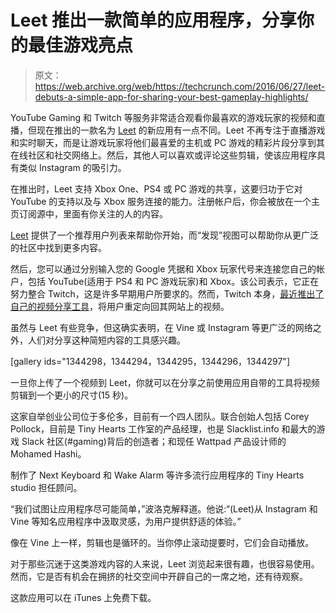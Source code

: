 # Leet 推出一款简单的应用程序，分享你的最佳游戏亮点

> 原文：<https://web.archive.org/web/https://techcrunch.com/2016/06/27/leet-debuts-a-simple-app-for-sharing-your-best-gameplay-highlights/>

YouTube Gaming 和 Twitch 等服务非常适合观看你最喜欢的游戏玩家的视频和直播，但现在推出的一款名为 [Leet](https://web.archive.org/web/20230326055033/http://www.leetapp.co/) 的新应用有一点不同。Leet 不再专注于直播游戏和实时聊天，而是让游戏玩家将他们最喜爱的主机或 PC 游戏的精彩片段分享到其在线社区和社交网络上。然后，其他人可以喜欢或评论这些剪辑，使该应用程序具有类似 Instagram 的吸引力。

在推出时，Leet 支持 Xbox One、PS4 或 PC 游戏的共享，这要归功于它对 YouTube 的支持以及与 Xbox 服务连接的能力。注册帐户后，你会被放在一个主页订阅源中，里面有你关注的人的内容。

[Leet](https://web.archive.org/web/20230326055033/http://www.leetapp.co/) 提供了一个推荐用户列表来帮助你开始，而“发现”视图可以帮助你从更广泛的社区中找到更多内容。

然后，您可以通过分别输入您的 Google 凭据和 Xbox 玩家代号来连接您自己的帐户，包括 YouTube(适用于 PS4 和 PC 游戏玩家)和 Xbox。该公司表示，它正在努力整合 Twitch，这是许多早期用户所要求的。然而，Twitch 本身，[最近推出了自己的视频分享工具](https://web.archive.org/web/20230326055033/https://techcrunch.com/2016/05/26/twitch-launches-clips-so-gamers-can-quickly-share-short-videos-of-their-favorite-moments/)，将用户重定向回其网站上的视频。

虽然与 Leet 有些竞争，但这确实表明，在 Vine 或 Instagram 等更广泛的网络之外，人们对分享这种简短内容的工具感兴趣。

[gallery ids="1344298，1344294，1344295，1344296，1344297"]

一旦你上传了一个视频到 Leet，你就可以在分享之前使用应用自带的工具将视频剪辑到一个更小的尺寸(15 秒)。

这家自举创业公司位于多伦多，目前有一个四人团队。联合创始人包括 Corey Pollock，目前是 Tiny Hearts 工作室的产品经理，也是 Slacklist.info 和最大的游戏 Slack 社区(#gaming)背后的创造者；和现任 Wattpad 产品设计师的 Mohamed Hashi。

制作了 Next Keyboard 和 Wake Alarm 等许多流行应用程序的 Tiny Hearts studio 担任顾问。

“我们试图让应用程序尽可能简单，”波洛克解释道。他说:“(Leet)从 Instagram 和 Vine 等知名应用程序中汲取灵感，为用户提供舒适的体验。”

像在 Vine 上一样，剪辑也是循环的。当你停止滚动提要时，它们会自动播放。

对于那些沉迷于这类游戏内容的人来说，Leet 浏览起来很有趣，也很容易使用。然而，它是否有机会在拥挤的社交空间中开辟自己的一席之地，还有待观察。

这款应用可以在 iTunes 上免费下载。